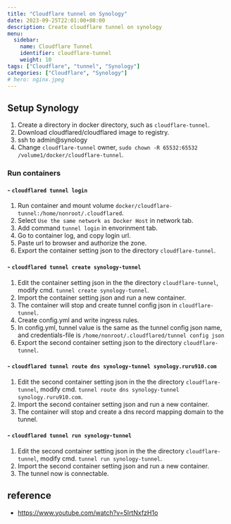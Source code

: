 ```yaml
---
title: "Cloudflare tunnel on Synology"
date: 2023-09-25T22:01:00+08:00
description: Create cloudflare tunnel on synology
menu:
  sidebar:
    name: Cloudflare Tunnel
    identifier: cloudflare-tunnel
    weight: 10
tags: ["Cloudflare", "tunnel", "Synology"]
categories: ["Cloudflare", "Synology"]
# hero: nginx.jpeg
---
```


## Setup Synology

1. Create a directory in docker directory, such as `cloudflare-tunnel`.
2. Download cloudflared/cloudflared image to registry.
3. ssh to admin@synology
4. Change `cloudflare-tunnel` owner, `sudo chown -R 65532:65532 /volume1/docker/cloudflare-tunnel`.

### Run containers

#### - `cloudflared tunnel login`

1. Run container and mount volume `docker/cloudflare-tunnel:/home/nonroot/.cloudflared`.
2. Select `Use the same network as Docker Host` in network tab.
3. Add command `tunnel login` in envorinment tab.
4. Go to container log, and copy login url.
5. Paste url to browser and authorize the zone.
6. Export the container setting json to the directory `cloudflare-tunnel`.

#### - `cloudflared tunnel create synology-tunnel`

1. Edit the container setting json in the the directory `cloudflare-tunnel`, modify cmd. `tunnel create synology-tunnel`.
2. Import the container setting json and run a new container.
3. The container will stop and create tunnel config json in `cloudflare-tunnel`.
4. Create config.yml and write ingress rules.
5. In config.yml, tunnel value is the same as the tunnel config json name, and credentials-file is `/home/nonroot/.cloudflared/tunnel config json`
6. Export the second container setting json to the directory `cloudflare-tunnel`.

#### - `cloudflared tunnel route dns synology-tunnel synology.ruru910.com`

1. Edit the second container setting json in the the directory `cloudflare-tunnel`, modify cmd. `tunnel route dns synology-tunnel synology.ruru910.com`.
2. Import the second container setting json and run a new container.
3. The container will stop and create a dns record mapping domain to the tunnel.

#### - `cloudflared tunnel run synology-tunnel`

1. Edit the second container setting json in the the directory `cloudflare-tunnel`, modify cmd. `tunnel run synology-tunnel`.
2. Import the second container setting json and run a new container.
3. The tunnel now is connectable.

## reference

- https://www.youtube.com/watch?v=5IrtNxfzH1o
